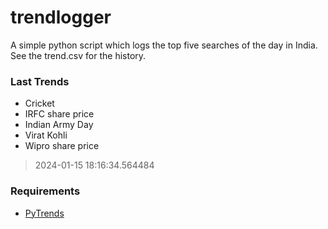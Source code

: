 # trendlogger
A simple python script which logs the top five searches of the day in India.<br>See the trend.csv for the history.<br>

<!-- Last Trends -->
### Last Trends
* Cricket
* IRFC share price
* Indian Army Day
* Virat Kohli
* Wipro share price
> 2024-01-15 18:16:34.564484

<!-- Requirements -->
### Requirements
* [PyTrends](https://github.com/dreyco676/pytrends)
